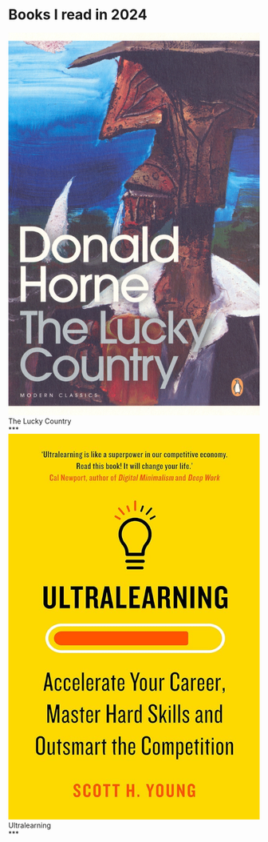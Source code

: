# Books I read in 2024

<div class="books-list">
    <div class="book">
        <img src="../covers/the-lucky-country.jpg" alt="The Lucky Country" /><div class="book-title">The Lucky Country<div class="book-rating">***</div></div></liA>
    </div>
    <div class="book">
        <img src="../covers/ultralearning.jpg" alt="The Lucky Country" /><div class="book-title">Ultralearning<div class="book-rating">***</div></div></liA>
    </div>
</div>
